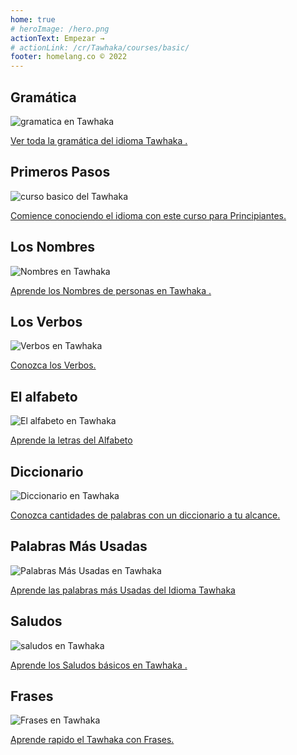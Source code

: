 ```yaml
---
home: true
# heroImage: /hero.png
actionText: Empezar →
# actionLink: /cr/Tawhaka/courses/basic/
footer: homelang.co © 2022  
---
```


<div class="features">
  <div class="feature">
    <h2>Gramática </h2>
    <img src="/home/grammar.jpg" alt="gramatica en Tawhaka	">
    <p><a href="/hn/tawhaka/grammar/guide/">Ver toda la gramática del idioma Tawhaka	.</a></p>
  </div>
  <div class="feature">
    <h2>Primeros Pasos</h2>
    <img src="/home/courses.jpg" alt="curso basico del Tawhaka	">
    <p><a href="/hn/tawhaka/courses/basic/">Comience conociendo el idioma con este curso para Principiantes.</a></p>
  </div>
  <div class="feature">
    <h2>Los Nombres</h2>
    <img src="/home/people.jpg" alt="Nombres en Tawhaka	">
    <p><a href="/hn/tawhaka/vocabulary/people/">Aprende los Nombres de personas en Tawhaka	.</a></p>
  </div>
   <div class="feature">
    <h2>Los Verbos </h2>
    <img src="/home/verbs.png" alt="Verbos en Tawhaka	">
    <p><a href="/hn/tawhaka/grammar/verbs/">Conozca los Verbos.</a></p>
  </div>
  <div class="feature">
    <h2>El alfabeto</h2>
    <img src="/home/alphabet.jpg" alt="El alfabeto en Tawhaka	">
    <p><a href="/hn/tawhaka/grammar/alphabet/">Aprende la letras del Alfabeto</a></p>
  </div>
     <div class="feature">
    <h2>Diccionario</h2>
    <img src="/home/dictionary.jpg" alt="Diccionario en Tawhaka	">
    <p><a href="/hn/tawhaka/dictionary/">Conozca cantidades de palabras con un diccionario a tu alcance.</a></p>
  </div>
  <div class="feature">
    <h2>Palabras Más Usadas</h2>
    <img src="/home/more_used.jpg" alt="Palabras Más Usadas en Tawhaka	">
    <p><a href="/hn/tawhaka/vocabulary/more_used/">Aprende las palabras más Usadas del Idioma Tawhaka	</a></p>
  </div>
    <div class="feature">
    <h2>Saludos</h2>
    <img src="/home/greetings.jpg" alt="saludos en Tawhaka	">
    <p><a href="/hn/tawhaka/vocabulary/greetings/">Aprende los Saludos básicos en Tawhaka	.</a></p>
  </div>
   <div class="feature">
    <h2>Frases</h2>
    <img src="/home/phrases.jpg" alt="Frases en Tawhaka	">
    <p><a href="/hn/tawhaka/vocabulary/phrases/">Aprende rapido el Tawhaka con Frases.</a></p>
  </div>
</div>

<!-- <counter/> -->